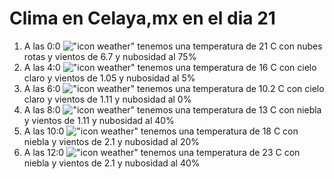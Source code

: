 # Clima en Celaya,mx en el dia 21

1. A las 0:0 !["icon weather"](http://openweathermap.org/img/w/04n.png) tenemos una temperatura de 21 C con nubes rotas y  vientos de 6.7 y nubosidad al 75%
1. A las 4:0 !["icon weather"](http://openweathermap.org/img/w/02n.png) tenemos una temperatura de 16 C con cielo claro y  vientos de 1.05 y nubosidad al 5%
1. A las 6:0 !["icon weather"](http://openweathermap.org/img/w/01n.png) tenemos una temperatura de 10.2 C con cielo claro y  vientos de 1.11 y nubosidad al 0%
1. A las 8:0 !["icon weather"](http://openweathermap.org/img/w/50n.png) tenemos una temperatura de 13 C con niebla y  vientos de 1.11 y nubosidad al 40%
1. A las 10:0 !["icon weather"](http://openweathermap.org/img/w/50d.png) tenemos una temperatura de 18 C con niebla y  vientos de 2.1 y nubosidad al 20%
1. A las 12:0 !["icon weather"](http://openweathermap.org/img/w/50d.png) tenemos una temperatura de 23 C con niebla y  vientos de 2.1 y nubosidad al 40%
